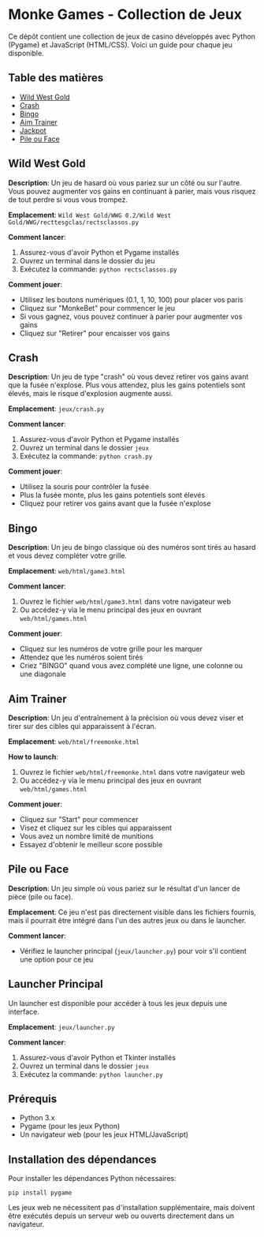 # Monke Games - Collection de Jeux

Ce dépôt contient une collection de jeux de casino développés avec Python (Pygame) et JavaScript (HTML/CSS). Voici un guide pour chaque jeu disponible.

## Table des matières
- [Wild West Gold](#wild-west-gold)
- [Crash](#crash)
- [Bingo](#bingo)
- [Aim Trainer](#aim-trainer)
- [Jackpot](#jackpot)
- [Pile ou Face](#pile-ou-face)

## Wild West Gold

**Description**: Un jeu de hasard où vous pariez sur un côté ou sur l'autre. Vous pouvez augmenter vos gains en continuant à parier, mais vous risquez de tout perdre si vous vous trompez.

**Emplacement**: `Wild West Gold/WWG 0.2/Wild West Gold/WWG/recttesgclas/rectsclassos.py`

**Comment lancer**:
1. Assurez-vous d'avoir Python et Pygame installés
2. Ouvrez un terminal dans le dossier du jeu
3. Exécutez la commande: `python rectsclassos.py`

**Comment jouer**:
- Utilisez les boutons numériques (0.1, 1, 10, 100) pour placer vos paris
- Cliquez sur "MonkeBet" pour commencer le jeu
- Si vous gagnez, vous pouvez continuer à parier pour augmenter vos gains
- Cliquez sur "Retirer" pour encaisser vos gains

## Crash

**Description**: Un jeu de type "crash" où vous devez retirer vos gains avant que la fusée n'explose. Plus vous attendez, plus les gains potentiels sont élevés, mais le risque d'explosion augmente aussi.

**Emplacement**: `jeux/crash.py`

**Comment lancer**:
1. Assurez-vous d'avoir Python et Pygame installés
2. Ouvrez un terminal dans le dossier `jeux`
3. Exécutez la commande: `python crash.py`

**Comment jouer**:
- Utilisez la souris pour contrôler la fusée
- Plus la fusée monte, plus les gains potentiels sont élevés
- Cliquez pour retirer vos gains avant que la fusée n'explose

## Bingo

**Description**: Un jeu de bingo classique où des numéros sont tirés au hasard et vous devez compléter votre grille.

**Emplacement**: `web/html/game3.html`

**Comment lancer**:
1. Ouvrez le fichier `web/html/game3.html` dans votre navigateur web
2. Ou accédez-y via le menu principal des jeux en ouvrant `web/html/games.html`

**Comment jouer**:
- Cliquez sur les numéros de votre grille pour les marquer
- Attendez que les numéros soient tirés
- Criez "BINGO" quand vous avez complété une ligne, une colonne ou une diagonale

## Aim Trainer

**Description**: Un jeu d'entraînement à la précision où vous devez viser et tirer sur des cibles qui apparaissent à l'écran.

**Emplacement**: `web/html/freemonke.html`

**How to launch**:
1. Ouvrez le fichier `web/html/freemonke.html` dans votre navigateur web
2. Ou accédez-y via le menu principal des jeux en ouvrant `web/html/games.html`

**Comment jouer**:
- Cliquez sur "Start" pour commencer
- Visez et cliquez sur les cibles qui apparaissent
- Vous avez un nombre limité de munitions
- Essayez d'obtenir le meilleur score possible


## Pile ou Face

**Description**: Un jeu simple où vous pariez sur le résultat d'un lancer de pièce (pile ou face).

**Emplacement**: Ce jeu n'est pas directement visible dans les fichiers fournis, mais il pourrait être intégré dans l'un des autres jeux ou dans le launcher.

**Comment lancer**:
- Vérifiez le launcher principal (`jeux/launcher.py`) pour voir s'il contient une option pour ce jeu

## Launcher Principal

Un launcher est disponible pour accéder à tous les jeux depuis une interface.

**Emplacement**: `jeux/launcher.py`

**Comment lancer**:
1. Assurez-vous d'avoir Python et Tkinter installés
2. Ouvrez un terminal dans le dossier `jeux`
3. Exécutez la commande: `python launcher.py`

## Prérequis

- Python 3.x
- Pygame (pour les jeux Python)
- Un navigateur web (pour les jeux HTML/JavaScript)

## Installation des dépendances

Pour installer les dépendances Python nécessaires:

```
pip install pygame
```

Les jeux web ne nécessitent pas d'installation supplémentaire, mais doivent être exécutés depuis un serveur web ou ouverts directement dans un navigateur. 
